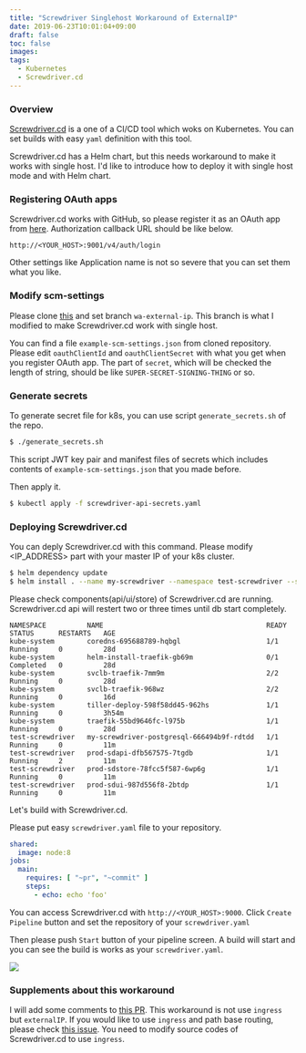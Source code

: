 ```yaml
---
title: "Screwdriver Singlehost Workaround of ExternalIP"
date: 2019-06-23T10:01:04+09:00
draft: false
toc: false
images:
tags:
  - Kubernetes
  - Screwdriver.cd
---
```


### Overview
[Screwdriver.cd](https://screwdriver.cd/) is a one of a CI/CD tool which woks on Kubernetes. You can set builds with easy `yaml` definition with this tool.

Screwdriver.cd has a Helm chart, but this needs workaround to make it works with single host.
I'd like to introduce how to deploy it with single host mode and with Helm chart.

### Registering OAuth apps
Screwdriver.cd works with GitHub, so please register it as an OAuth app from [here](https://github.com/settings/developers).
Authorization callback URL should be like below.
```
http://<YOUR_HOST>:9001/v4/auth/login
```
Other settings like Application name is not so severe that you can set them what you like.

### Modify scm-settings
Please clone [this](https://github.com/yoshwata/screwdriver-chart.git) and set branch `wa-external-ip`.
This branch is what I modified to make Screwdriver.cd work with single host.

You can find a file `example-scm-settings.json` from cloned repository. Please edit `oauthClientId` and `oauthClientSecret` with
what you get when you register OAuth app. The part of `secret`, which will be checked the length of string, should be like `SUPER-SECRET-SIGNING-THING` or so.

### Generate secrets
To generate secret file for k8s, you can use script `generate_secrets.sh` of the repo.
```bash
$ ./generate_secrets.sh
```
This script JWT key pair and manifest files of secrets which includes contents of `example-scm-settings.json` that you made before.

Then apply it.
```bash
$ kubectl apply -f screwdriver-api-secrets.yaml
```

### Deploying Screwdriver.cd
You can deply Screwdriver.cd with this command.
Please modify <IP_ADDRESS> part with your master IP of your k8s cluster.
```bash
$ helm dependency update
$ helm install . --name my-screwdriver --namespace test-screwdriver --set api.externalIPs=<IP_ADDRESS> --set ingress.hosts.api=<YOUR_HOST> --set ingress.hosts.ui=<YOUR_HOST> --set ingress.hosts.store=<YOUR_HOST>
```

Please check components(api/ui/store) of Screwdriver.cd are running. Screwdriver.cd api will restert two or three times until db start completely.
```
NAMESPACE          NAME                                        READY   STATUS      RESTARTS   AGE
kube-system        coredns-695688789-hqbgl                     1/1     Running     0          28d
kube-system        helm-install-traefik-gb69m                  0/1     Completed   0          28d
kube-system        svclb-traefik-7mm9m                         2/2     Running     0          28d
kube-system        svclb-traefik-968wz                         2/2     Running     0          16d
kube-system        tiller-deploy-598f58dd45-962hs              1/1     Running     0          3h54m
kube-system        traefik-55bd9646fc-l975b                    1/1     Running     0          28d
test-screwdriver   my-screwdriver-postgresql-666494b9f-rdtdd   1/1     Running     0          11m
test-screwdriver   prod-sdapi-dfb567575-7tgdb                  1/1     Running     2          11m
test-screwdriver   prod-sdstore-78fcc5f587-6wp6g               1/1     Running     0          11m
test-screwdriver   prod-sdui-987d556f8-2btdp                   1/1     Running     0          11m
```

Let's build with Screwdriver.cd.

Please put easy `screwdriver.yaml` file to your repository.
```yaml
shared:
  image: node:8
jobs:
  main:
    requires: [ "~pr", "~commit" ]
    steps:
      - echo: echo 'foo'
```

You can access Screwdriver.cd with `http://<YOUR_HOST>:9000`.
Click  `Create Pipeline` button and set the repository of your `screwdriver.yaml`

Then please push `Start` button of your pipeline screen.
A build will start and you can see the build is works as your `screwdriver.yaml`.

![](/images/build-steps.jpg)

### Supplements about this workaround
I will add some comments to [this PR](https://github.com/yoshwata/screwdriver-chart/pull/1/files).
This workaround is not use `ingress` but `externalIP`. If you would like to use `ingress` and path base routing, please check [this issue](https://github.com/screwdriver-cd/screwdriver/issues/1661).
You need to modify source codes of Screwdriver.cd to use `ingress`.

